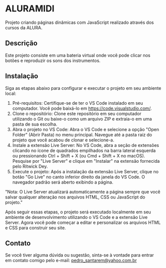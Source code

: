 # ALURAMIDI
Projeto criando páginas dinâmicas com JavaScript realizado através dos cursos da ALURA.

## Descrição
Este projeto consiste em uma bateria virtual onde você pode clicar nos botões e reproduzir os sons dos instrumentos.

## Instalação

Siga as etapas abaixo para configurar e executar o projeto em seu ambiente local:

1. Pré-requisitos: Certifique-se de ter o VS Code instalado em seu computador. Você pode baixá-lo em https://code.visualstudio.com/.
2. Clone o repositório: Clone este repositório em seu computador utilizando o Git ou baixe-o como um arquivo ZIP e extraia-o em uma pasta de sua escolha.
3. Abra o projeto no VS Code: Abra o VS Code e selecione a opção "Open Folder" (Abrir Pasta) no menu principal. Navegue até a pasta raiz do projeto que você acabou de clonar e selecione-a.
4. Instale a extensão Live Server: No VS Code, abra a seção de extensões clicando no ícone de quadrados empilhados na barra lateral esquerda ou pressionando Ctrl + Shift + X (ou Cmd + Shift + X no macOS). Pesquise por "Live Server" e clique em "Instalar" na extensão fornecida pelo Ritwick Dey.
5. Execute o projeto: Após a instalação da extensão Live Server, clique no botão "Go Live" no canto inferior direito da janela do VS Code. O navegador padrão será aberto exibindo a página.

"Nota: O Live Server atualizará automaticamente a página sempre que você salvar qualquer alteração nos arquivos HTML, CSS ou JavaScript do projeto."

Após seguir essas etapas, o projeto será executado localmente em seu ambiente de desenvolvimento utilizando o VS Code e a extensão Live Server. Agora você pode começar a editar e personalizar os arquivos HTML e CSS para construir seu site.

## Contato
Se você tiver alguma dúvida ou sugestão, sinta-se à vontade para entrar em contato comigo pelo e-mail: pedro_santarem@yahoo.com.br
